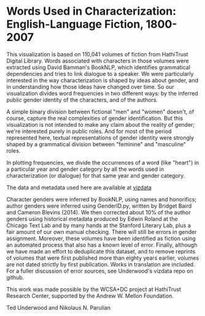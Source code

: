 # Words Used in Characterization: English-Language Fiction, 1800-2007

This visualization is based on 110,041 volumes of fiction from HathiTrust Digital Library. Words associated with characters in those volumes were extracted using David Bamman's BookNLP, which identifies grammatical dependencies and tries to link dialogue to a speaker. We were particularly interested in the way characterization is shaped by ideas about gender, and in understanding how those ideas have changed over time. So our visualization divides word frequencies in two different ways: by the inferred public gender identity of the characters, and of the authors.

A simple binary division between fictional "men" and "women" doesn't, of course, capture the real complexities of gender identification. But this visualization is not intended to make any claim about the reality of gender; we're interested purely in public roles. And for most of the period represented here, textual representations of gender identity were strongly shaped by a grammatical division between "feminine" and "masculine" roles.

In plotting frequencies, we divide the occurrences of a word (like "heart") in a particular year and gender category by all the words used in characterization (or dialogue) for that same year and gender category.

The data and metadata used here are available at [vizdata](https://github.com/tedunderwood/character/tree/master/vizdata) 

Character genders were inferred by BookNLP, using names and honorifics; author genders were inferred using GenderID.py, written by Bridget Baird and Cameron Blevins (2014). We then corrected about 10% of the author genders using historical metadata produced by Edwin Roland at the Chicago Text Lab and by many hands at the Stanford Literary Lab, plus a fair amount of our own manual checking. There will still be errors in gender assignment. Moreover, these volumes have been identified as fiction using an automated process that also has a known level of error. Finally, although we have made an effort to deduplicate this dataset, and to remove reprints of volumes that were first published more than eighty years earlier, volumes are not dated strictly by first publication. Works in translation are included. For a fuller discussion of error sources, see Underwood's vizdata repo on github.

This work was made possible by the WCSA+DC project at HathiTrust Research Center, supported by the Andrew W. Mellon Foundation.


Ted Underwood and Nikolaus N. Parulian
